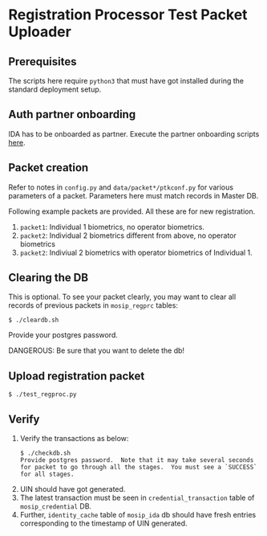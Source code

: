 # Registration Processor Test Packet Uploader 

## Prerequisites

The scripts here require `python3` that must have got installed during the standard deployment setup.

## Auth partner onboarding
IDA has to be onboarded as partner. Execute the partner onboarding scripts [here](../../utils/onboard/partner/). 

## Packet creation

Refer to notes in `config.py` and `data/packet*/ptkconf.py` for various parameters of a packet.  Parameters here must match records in Master DB.

Following example packets are provided.  All these are for new registration.
1. `packet1`: Individual 1 biometrics, no operator biometrics.
1. `packet2`: Individual 2 biometrics different from above, no operator biometrics
1. `packet2`: Indiviual 2 biometrics with operator biometrics of Individual 1. 

## Clearing the DB
This is optional.  To see your packet clearly, you may want to clear all records of previous packets in `mosip_regprc` tables:

```
$ ./cleardb.sh
```
Provide your postgres password.

DANGEROUS: Be sure that you want to delete the db!

## Upload registration packet

```
$ ./test_regproc.py
```

## Verify
1. Verify the transactions as below:
    ```
    $ ./checkdb.sh
    Provide postgres password.  Note that it may take several seconds for packet to go through all the stages.  You must see a `SUCCESS` for all stages. 
    ```
1. UIN should have got generated.
1. The latest transaction must be seen in  `credential_transaction` table of `mosip_credential` DB.
1. Further, `identity_cache` table of `mosip_ida` db should have fresh entries corresponding to the timestamp of UIN generated. 
